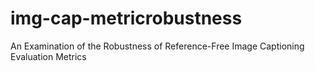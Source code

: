 # img-cap-metricrobustness
An Examination of the Robustness of Reference-Free Image Captioning Evaluation Metrics
